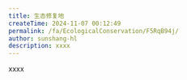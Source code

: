 ```yaml
---
title: 生态修复地
createTime: 2024-11-07 00:12:49
permalink: /fa/EcologicalConservation/F5RqB94j/
author: sunshang-hl
description: xxxx
---
```


xxxx